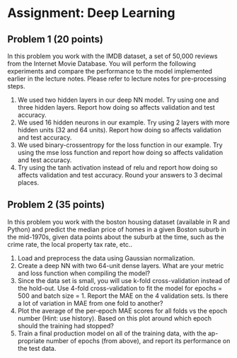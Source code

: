# Assignment: Deep Learning

## Problem 1 (20 points)

In this problem you work with the IMDB dataset, a set of 50,000 reviews from the Internet Movie Database.
You will perform the following experiments and compare the performance to the model implemented earlier in the lecture notes. Please refer to lecture notes for pre-processing steps.

1. We used two hidden layers in our deep NN model. Try using one and three hidden layers. Report how doing so affects validation and test accuracy.
2. We used 16 hidden neurons in our example. Try using 2 layers with more hidden units (32 and 64 units). Report how doing so affects validation and test accuracy.
3. We used binary-crossentropy for the loss function in our example. Try using the mse loss function and report how doing so affects validation and test accuracy.
4. Try using the tanh activation instead of relu and report how doing so affects validation and test accuracy.
Round your answers to 3 decimal places.

## Problem 2 (35 points)

In this problem you work with the boston housing dataset (available in R and Python) and predict the median price of homes in a given Boston suburb in the mid-1970s, given data points about the suburb at the time, such as the crime rate, the local property tax rate, etc..
1. Load and preprocess the data using Gaussian normalization.
2. Create a deep NN with two 64-unit dense layers. What are your metric and loss function when compiling the model?
3. Since the data set is small, you will use k-fold cross-validation instead of the hold-out. Use 4-fold cross-validation to fit the model for epochs = 500 and batch size = 1. Report the MAE on the 4 validation sets. Is there a lot of variation in MAE from one fold to another?
4. Plot the average of the per-epoch MAE scores for all folds vs the epoch number (Hint: use history). Based on this plot around which epoch should the training had stopped?
5. Train a final production model on all of the training data, with the ap- propriate number of epochs (from above), and report its performance on the test data.
